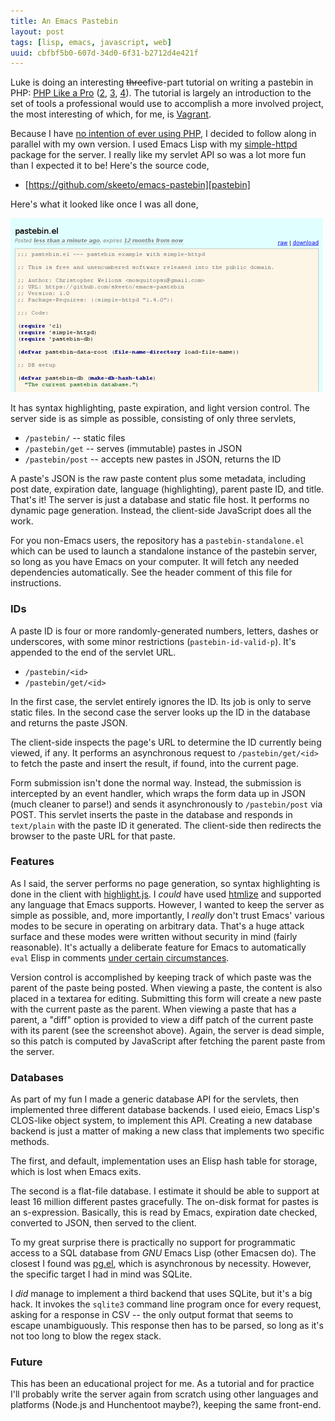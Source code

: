 ```yaml
---
title: An Emacs Pastebin
layout: post
tags: [lisp, emacs, javascript, web]
uuid: cbfbf5b0-607d-34d0-6f31-b2712d4e421f
---
```


Luke is doing an interesting <s>three</s>five-part tutorial on writing
a pastebin in PHP: [PHP Like a Pro][luke1] ([2][luke2], [3][luke3],
[4][luke4]). The tutorial is largely an introduction to the set of
tools a professional would use to accomplish a more involved project,
the most interesting of which, for me, is [Vagrant][vagrant].

Because I have [no intention of ever using PHP][php], I decided to
follow along in parallel with my own version. I used Emacs Lisp with
my [simple-httpd](/blog/2012/08/20/) package for the server. I really
like my servlet API so was a lot more fun than I expected it to be!
Here's the source code,

 * [https://github.com/skeeto/emacs-pastebin][pastebin]

Here's what it looked like once I was all done,

[![](/img/screenshot/pastebin-thumb.png)](/img/screenshot/pastebin.png)

It has syntax highlighting, paste expiration, and light version
control. The server side is as simple as possible, consisting of only
three servlets,

 * `/pastebin/` -- static files
 * `/pastebin/get` -- serves (immutable) pastes in JSON
 * `/pastebin/post` -- accepts new pastes in JSON, returns the ID

A paste's JSON is the raw paste content plus some metadata, including
post date, expiration date, language (highlighting), parent paste ID,
and title. That's it! The server is just a database and static file
host. It performs no dynamic page generation. Instead, the client-side
JavaScript does all the work.

For you non-Emacs users, the repository has a `pastebin-standalone.el`
which can be used to launch a standalone instance of the pastebin
server, so long as you have Emacs on your computer. It will fetch any
needed dependencies automatically. See the header comment of this file
for instructions.

### IDs

A paste ID is four or more randomly-generated numbers, letters, dashes
or underscores, with some minor restrictions (`pastebin-id-valid-p`).
It's appended to the end of the servlet URL.

 * `/pastebin/<id>`
 * `/pastebin/get/<id>`

In the first case, the servlet entirely ignores the ID. Its job is
only to serve static files. In the second case the server looks up the
ID in the database and returns the paste JSON.

The client-side inspects the page's URL to determine the ID currently
being viewed, if any. It performs an asynchronous request to
`/pastebin/get/<id>` to fetch the paste and insert the result, if
found, into the current page.

Form submission isn't done the normal way. Instead, the submission is
intercepted by an event handler, which wraps the form data up in JSON
(much cleaner to parse!) and sends it asynchronously to
`/pastebin/post` via POST. This servlet inserts the paste in the
database and responds in `text/plain` with the paste ID it
generated. The client-side then redirects the browser to the paste URL
for that paste.

### Features

As I said, the server performs no page generation, so syntax
highlighting is done in the client with
[highlight.js][highlight.js]. I *could* have used [htmlize][htmlize]
and supported any language that Emacs supports. However, I wanted to
keep the server as simple as possible, and, more importantly, I
*really* don't trust Emacs' various modes to be secure in operating on
arbitrary data. That's a huge attack surface and these modes were
written without security in mind (fairly reasonable). It's actually a
deliberate feature for Emacs to automatically `eval` Elisp in comments
[under certain circumstances][file-variable].

Version control is accomplished by keeping track of which paste was
the parent of the paste being posted. When viewing a paste, the
content is also placed in a textarea for editing. Submitting this form
will create a new paste with the current paste as the parent. When
viewing a paste that has a parent, a "diff" option is provided to view
a diff patch of the current paste with its parent (see the screenshot
above). Again, the server is dead simple, so this patch is computed by
JavaScript after fetching the parent paste from the server.

### Databases

As part of my fun I made a generic database API for the servlets, then
implemented three different database backends. I used eieio, Emacs
Lisp's CLOS-like object system, to implement this API. Creating a new
database backend is just a matter of making a new class that
implements two specific methods.

The first, and default, implementation uses an Elisp hash table for
storage, which is lost when Emacs exits.

The second is a flat-file database. I estimate it should be able to
support at least 16 million different pastes gracefully. The on-disk
format for pastes is an s-expression. Basically, this is read by
Emacs, expiration date checked, converted to JSON, then served to the
client.

To my great surprise there is practically no support for programmatic
access to a SQL database from *GNU* Emacs Lisp (other Emacsen do). The
closest I found was [pg.el][pg.el], which is asynchronous by
necessity. However, the specific target I had in mind was SQLite.

I *did* manage to implement a third backend that uses SQLite, but it's
a big hack. It invokes the `sqlite3` command line program once for
every request, asking for a response in CSV -- the only output format
that seems to escape unambiguously. This response then has to be
parsed, so long as it's not too long to blow the regex stack.

### Future

This has been an educational project for me. As a tutorial and for
practice I'll probably write the server again from scratch using other
languages and platforms (Node.js and Hunchentoot maybe?), keeping the
same front-end.


[luke1]: http://terminally-incoherent.com/blog/2012/12/17/php-like-a-pro-part-1/
[luke2]: http://terminally-incoherent.com/blog/2012/12/19/php-like-a-pro-part-2/
[luke3]: http://terminally-incoherent.com/blog/2012/12/26/php-like-a-pro-part-3/
[luke4]: http://terminally-incoherent.com/blog/2013/01/02/php-like-a-pro-part-4/
[vagrant]: http://vagrantup.com/
[php]: http://me.veekun.com/blog/2012/04/09/php-a-fractal-of-bad-design/
[pastebin]: https://github.com/skeeto/emacs-pastebin
[highlight.js]: http://softwaremaniacs.org/soft/highlight/en/
[htmlize]: http://emacswiki.org/emacs/Htmlize
[file-variable]: http://www.gnu.org/software/emacs/manual/html_node/emacs/Specifying-File-Variables.html
[pg.el]: http://www.online-marketwatch.com/pgel/pg.html

